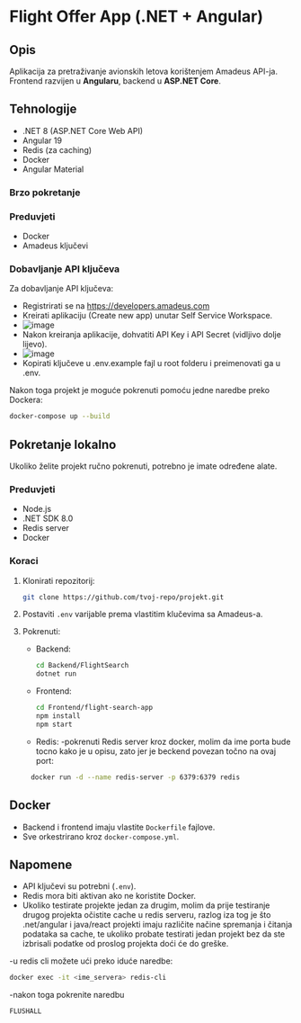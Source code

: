 # Flight Offer App (.NET + Angular)

## Opis
Aplikacija za pretraživanje avionskih letova korištenjem Amadeus API-ja.  
Frontend razvijen u **Angularu**, backend u **ASP.NET Core**.

## Tehnologije
- .NET 8 (ASP.NET Core Web API)
- Angular 19
- Redis (za caching)
- Docker
- Angular Material

### Brzo pokretanje

### Preduvjeti
 - Docker
 - Amadeus ključevi

### Dobavljanje API ključeva
   
Za dobavljanje API ključeva:
 - Registrirati se na https://developers.amadeus.com
 - Kreirati aplikaciju (Create new app) unutar Self Service Workspace.
 - ![image](https://github.com/user-attachments/assets/36401e53-78ea-495c-be2d-8ffddaa67aea)
 - Nakon kreiranja aplikacije, dohvatiti API Key i API Secret (vidljivo dolje lijevo).
 - ![image](https://github.com/user-attachments/assets/101c200f-1847-481c-829a-54c28acc672d)
 - Kopirati ključeve u .env.example fajl u root folderu i preimenovati ga u .env.
   

Nakon toga projekt je moguće pokrenuti pomoću jedne naredbe preko Dockera:
```bash
docker-compose up --build
```

## Pokretanje lokalno

Ukoliko želite projekt ručno pokrenuti, potrebno je imate određene alate.

### Preduvjeti
- Node.js
- .NET SDK 8.0
- Redis server
- Docker

### Koraci
1. Klonirati repozitorij:
    ```bash
    git clone https://github.com/tvoj-repo/projekt.git
    ```

2. Postaviti `.env` varijable prema vlastitim klučevima sa Amadeus-a.

3. Pokrenuti:
    - Backend:
      ```bash
      cd Backend/FlightSearch
      dotnet run
      ```
    - Frontend:
      ```bash
      cd Frontend/flight-search-app
      npm install
      npm start
      ```
    - Redis:
    -pokrenuti Redis server kroz docker, molim da ime porta bude tocno kako je u opisu, zato jer je beckend povezan točno na ovaj port:
    ```bash
      docker run -d --name redis-server -p 6379:6379 redis
      ```

## Docker
- Backend i frontend imaju vlastite `Dockerfile` fajlove.
- Sve orkestrirano kroz `docker-compose.yml`.

## Napomene
- API ključevi su potrebni (`.env`).
- Redis mora biti aktivan ako ne koristite Docker.
- Ukoliko testirate projekte jedan za drugim, molim da prije testiranje drugog projekta očistite cache u redis serveru, razlog iza tog je što .net/angular i java/react projekti imaju različite načine spremanja i čitanja podataka sa cache, te ukoliko probate testirati jedan projekt bez da ste izbrisali podatke od proslog projekta doći će do greške.

-u redis cli možete ući preko iduće naredbe:
```bash
docker exec -it <ime_servera> redis-cli
 ```
-nakon toga pokrenite naredbu 
```bash 
FLUSHALL
```

